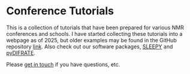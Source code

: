 # Conference Tutorials

This is a collection of tutorials that have been prepared for various NMR conferences and schools. I have started collecting these tutorials into a webpage as of 2025, but older examples may be found in the GitHub repository [link](https;//github.com/alsinmr/ConferenceExamples). Also check out our software packages, [SLEEPY](http://sleepy-nmr.org) and [pyDIFRATE](https://alsinmr.github.io/pyDR).

Please [get in touch](https://biophysik.medizin.uni-leipzig.de/research/dr-albert-a-smith-penzel/) if you have questions, etc.

```{tableofcontents}
```